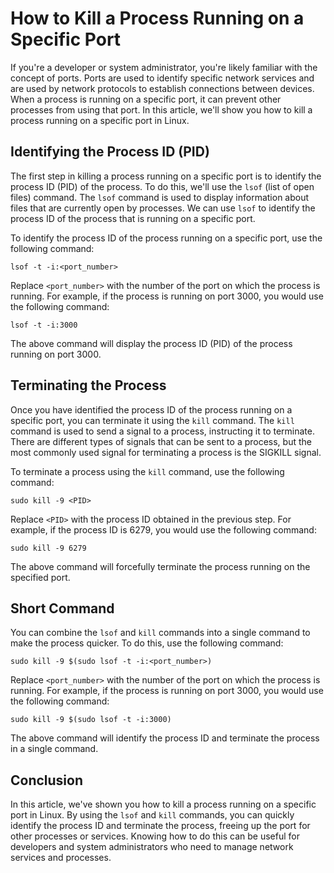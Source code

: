 # How to Kill a Process Running on a Specific Port

If you're a developer or system administrator, you're likely familiar with the concept of ports. Ports are used to identify specific network services and are used by network protocols to establish connections between devices. When a process is running on a specific port, it can prevent other processes from using that port. In this article, we'll show you how to kill a process running on a specific port in Linux.

## Identifying the Process ID (PID)

The first step in killing a process running on a specific port is to identify the process ID (PID) of the process. To do this, we'll use the `lsof` (list of open files) command. The `lsof` command is used to display information about files that are currently open by processes. We can use `lsof` to identify the process ID of the process that is running on a specific port.

To identify the process ID of the process running on a specific port, use the following command:

```
lsof -t -i:<port_number>
```

Replace `<port_number>` with the number of the port on which the process is running. For example, if the process is running on port 3000, you would use the following command:

```
lsof -t -i:3000
```

The above command will display the process ID (PID) of the process running on port 3000.

## Terminating the Process

Once you have identified the process ID of the process running on a specific port, you can terminate it using the `kill` command. The `kill` command is used to send a signal to a process, instructing it to terminate. There are different types of signals that can be sent to a process, but the most commonly used signal for terminating a process is the SIGKILL signal.

To terminate a process using the `kill` command, use the following command:

```
sudo kill -9 <PID>
```

Replace `<PID>` with the process ID obtained in the previous step. For example, if the process ID is 6279, you would use the following command:

```
sudo kill -9 6279
```

The above command will forcefully terminate the process running on the specified port.

## Short Command

You can combine the `lsof` and `kill` commands into a single command to make the process quicker. To do this, use the following command:

```
sudo kill -9 $(sudo lsof -t -i:<port_number>)
```

Replace `<port_number>` with the number of the port on which the process is running. For example, if the process is running on port 3000, you would use the following command:

```
sudo kill -9 $(sudo lsof -t -i:3000)
```

The above command will identify the process ID and terminate the process in a single command.

## Conclusion

In this article, we've shown you how to kill a process running on a specific port in Linux. By using the `lsof` and `kill` commands, you can quickly identify the process ID and terminate the process, freeing up the port for other processes or services. Knowing how to do this can be useful for developers and system administrators who need to manage network services and processes.

